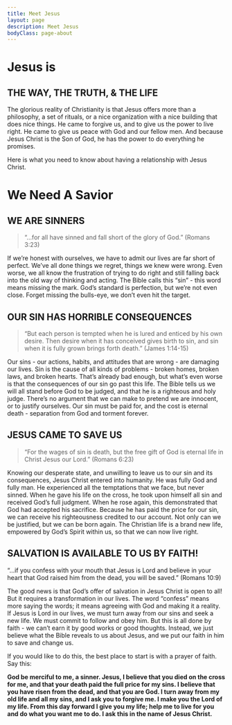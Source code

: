 ```yaml
---
title: Meet Jesus
layout: page
description: Meet Jesus
bodyClass: page-about
---
```


# Jesus is

## THE WAY, THE TRUTH, & THE LIFE

The glorious reality of Christianity is that Jesus offers more than a philosophy, a set of rituals, or a nice organization with a nice building that does nice things. He came to forgive us, and to give us the power to live right. He came to give us peace with God and our fellow men. And because Jesus Christ is the Son of God, he has the power to do everything he promises.

Here is what you need to know about having a relationship with Jesus Christ.

# We Need A Savior

## WE ARE SINNERS
> “…for all have sinned and fall short of the glory of God.” (Romans 3:23)

If we’re honest with ourselves, we have to admit our lives are far short of perfect. We’ve all done things we regret, things we knew were wrong. Even worse, we all know the frustration of trying to do right and still falling back into the old way of thinking and acting. The Bible calls this “sin” - this word means missing the mark. God’s standard is perfection, but we’re not even close. Forget missing the bulls-eye, we don’t even hit the target.

## OUR SIN HAS HORRIBLE CONSEQUENCES
> “But each person is tempted when he is lured and enticed by his own desire. Then desire when it has conceived gives birth to sin, and sin when it is fully grown brings forth death.” (James 1:14-15)

Our sins - our actions, habits, and attitudes that are wrong - are damaging our lives. Sin is the cause of all kinds of problems - broken homes, broken laws, and broken hearts. That’s already bad enough, but what’s even worse is that the consequences of our sin go past this life. The Bible tells us we will all stand before God to be judged, and that he is a righteous and holy judge. There’s no argument that we can make to pretend we are innocent, or to justify ourselves. Our sin must be paid for, and the cost is eternal death - separation from God and torment forever.

## JESUS CAME TO SAVE US
> “For the wages of sin is death, but the free gift of God is eternal life in Christ Jesus our Lord.” (Romans 6:23)

Knowing our desperate state, and unwilling to leave us to our sin and its consequences, Jesus Christ entered into humanity. He was fully God and fully man. He experienced all the temptations that we face, but never sinned. When he gave his life on the cross, he took upon himself all sin and received God’s full judgment. When he rose again, this demonstrated that God had accepted his sacrifice. Because he has paid the price for our sin, we can receive his righteousness credited to our account. Not only can we be justified, but we can be born again. The Christian life is a brand new life, empowered by God’s Spirit within us, so that we can now live right.

## SALVATION IS AVAILABLE TO US BY FAITH!
“...if you confess with your mouth that Jesus is Lord and believe in your heart that God raised him from the dead, you will be saved.” (Romans 10:9)

The good news is that God’s offer of salvation in Jesus Christ is open to all! But it requires a transformation in our lives. The word “confess” means more saying the words; it means agreeing with God and making it a reality. If Jesus is Lord in our lives, we must turn away from our sins and seek a new life. We must commit to follow and obey him. But this is all done by faith - we can’t earn it by good works or good thoughts. Instead, we just believe what the Bible reveals to us about Jesus, and we put our faith in him to save and change us.

If you would like to do this, the best place to start is with a prayer of faith. Say this:

**God be merciful to me, a sinner. Jesus, I believe that you died on the cross for me, and that your death paid the full price for my sins. I believe that you have risen from the dead, and that you are God. I turn away from my old life and all my sins, and I ask you to forgive me. I make you the Lord of my life. From this day forward I give you my life; help me to live for you and do what you want me to do. I ask this in the name of Jesus Christ.**